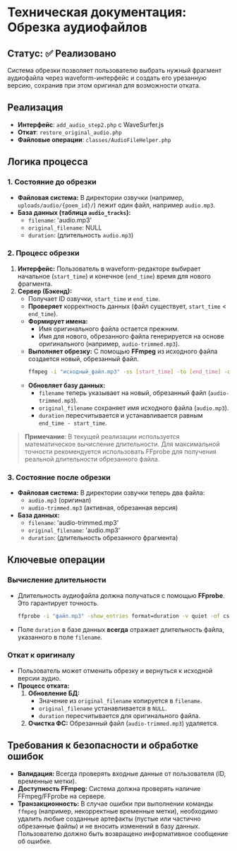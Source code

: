 # Техническая документация: Обрезка аудиофайлов

## Статус: ✅ Реализовано

Система обрезки позволяет пользователю выбрать нужный фрагмент аудиофайла через waveform-интерфейс и создать его урезанную версию, сохранив при этом оригинал для возможности отката.

## Реализация
- **Интерфейс**: `add_audio_step2.php` с WaveSurfer.js
- **Откат**: `restore_original_audio.php`  
- **Файловые операции**: `classes/AudioFileHelper.php`

## Логика процесса

### 1. Состояние до обрезки
- **Файловая система:** В директории озвучки (например, `uploads/audio/{poem_id}/`) лежит один файл, например `audio.mp3`.
- **База данных (таблица `audio_tracks`):**
    - `filename`: 'audio.mp3'
    - `original_filename`: NULL
    - `duration`: (длительность `audio.mp3`)

### 2. Процесс обрезки
1.  **Интерфейс:** Пользователь в waveform-редакторе выбирает начальное (`start_time`) и конечное (`end_time`) время для нового фрагмента.
2.  **Сервер (Бэкенд):**
    - Получает ID озвучки, `start_time` и `end_time`.
    - **Проверяет** корректность данных (файл существует, `start_time` < `end_time`).
    - **Формирует имена:**
        - Имя оригинального файла остается прежним.
        - Имя для нового, обрезанного файла генерируется на основе оригинального (например, `audio-trimmed.mp3`).
    - **Выполняет обрезку:** С помощью **FFmpeg** из исходного файла создается новый, обрезанный файл.
        ```bash
        ffmpeg -i "исходный_файл.mp3" -ss [start_time] -to [end_time] -c copy "обрезанный_файл.mp3"
        ```
    - **Обновляет базу данных:**
        - `filename` теперь указывает на новый, обрезанный файл (`audio-trimmed.mp3`).
        - `original_filename` сохраняет имя исходного файла (`audio.mp3`).
        - `duration` пересчитывается и устанавливается равным `end_time - start_time`. 
        
> **Примечание**: В текущей реализации используется математическое вычисление длительности. Для максимальной точности рекомендуется использовать FFprobe для получения реальной длительности обрезанного файла.

### 3. Состояние после обрезки
- **Файловая система:** В директории озвучки теперь два файла:
    - `audio.mp3` (оригинал)
    - `audio-trimmed.mp3` (активная, обрезанная версия)
- **База данных:**
    - `filename`: 'audio-trimmed.mp3'
    - `original_filename`: 'audio.mp3'
    - `duration`: (длительность обрезанного фрагмента)

## Ключевые операции

### Вычисление длительности
- Длительность аудиофайла должна получаться с помощью **FFprobe**. Это гарантирует точность.
    ```bash
    ffprobe -i "файл.mp3" -show_entries format=duration -v quiet -of csv="p=0"
    ```
- Поле `duration` в базе данных **всегда** отражает длительность файла, указанного в поле `filename`.

### Откат к оригиналу
- Пользователь может отменить обрезку и вернуться к исходной версии аудио.
- **Процесс отката:**
    1.  **Обновление БД:**
        - Значение из `original_filename` копируется в `filename`.
        - `original_filename` устанавливается в `NULL`.
        - `duration` пересчитывается для оригинального файла.
    2.  **Очистка ФС:** Обрезанный файл (`audio-trimmed.mp3`) удаляется.

## Требования к безопасности и обработке ошибок
- **Валидация:** Всегда проверять входные данные от пользователя (ID, временные метки).
- **Доступность FFmpeg:** Система должна проверять наличие FFmpeg/FFprobe на сервере.
- **Транзакционность:** В случае ошибки при выполнении команды `ffmpeg` (например, некорректные временные метки), необходимо удалить любые созданные артефакты (пустые или частично обрезанные файлы) и не вносить изменений в базу данных. Пользователю должно быть возвращено информативное сообщение об ошибке.
